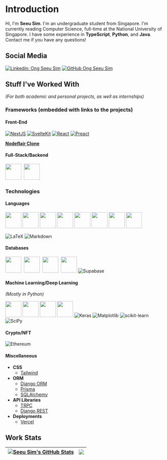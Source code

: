 <header>
  <link rel="stylesheet" href="https://cdn.jsdelivr.net/gh/devicons/devicon@v2.15.1/devicon.min.css">
</header>

# **Introduction**

Hi, I'm **Seeu Sim**. I'm an undergraduate student from Singapore. I'm currently reading Computer Science, full-time at the National University of Singapore. I have some experience in **TypeScript**, **Python**, and **Java**. Contact me if you have any questions!

## **Social Media**

[![Linkedin: Ong Seeu Sim](https://img.shields.io/badge/-Seeu%20Sim-blue?style=flat-square&logo=Linkedin&logoColor=white&link=https://www.linkedin.com/in/seeu-sim-ong-63279a110//)](https://www.linkedin.com/in/seeu-sim-ong-63279a110/)
[![GitHub Ong Seeu Sim](https://img.shields.io/github/followers/seeusim?label=follow&style=social)](https://github.com/SeeuSim)

## **Stuff I've Worked With**
*(For both academic and personal projects, as well as internships)*

### **Frameworks** (embedded with links to the projects)

#### **Front-End**

[![NextJS](https://skills.thijs.gg/icons?i=nextjs)](https://github.com/SeeuSim/dogehalla)
[![SvelteKit](https://skills.thijs.gg/icons?i=svelte)](https://github.com/SeeuSim/seeusim)
[![React](https://skills.thijs.gg/icons?i=react)](https://github.com/SeeuSim/TikTokHangMan)
[![Preact](https://miro.medium.com/max/42/1*Dy4YZMYqp_vQrB6chLsPJw.png)](https://github.com/SeeuSim/DogeTTM-FrontEnd/tree/main/frontend)

**[Nodeflair Clone](https://nodeflair-clone-seeusim.vercel.app)**

#### **Full-Stack/Backend**

[<img src="https://cdn.jsdelivr.net/gh/devicons/devicon/icons/django/django-plain.svg" height="50px" />](https://github.com/SeeuSim/DogeTTM-FrontEnd/tree/main/backend)&nbsp;
[<img src="https://cdn.jsdelivr.net/gh/devicons/devicon/icons/fastapi/fastapi-original.svg" height="50px"/>](https://github.com/SeeuSim/NFinsighTAnalytics)
          

### **Technologies**

#### **Languages**

[<img src="https://cdn.jsdelivr.net/gh/devicons/devicon/icons/c/c-original.svg" height="50px" />](#)
[<img src="https://cdn.jsdelivr.net/gh/devicons/devicon/icons/cplusplus/cplusplus-original.svg" height="50px" />](#)
[<img src="https://cdn.jsdelivr.net/gh/devicons/devicon/icons/java/java-original.svg" height="50px"/>](#)
[<img src="https://cdn.jsdelivr.net/gh/devicons/devicon/icons/javascript/javascript-original.svg" height="50px"/>](#)
[<img src="https://cdn.jsdelivr.net/gh/devicons/devicon/icons/python/python-original.svg" height="50px"/>](#)
[<img src="https://cdn.jsdelivr.net/gh/devicons/devicon/icons/r/r-original.svg" height="50px" />](#)
[<img src="https://cdn.jsdelivr.net/gh/devicons/devicon/icons/bash/bash-original.svg" height="50px"/>](#)
[<img src="https://cdn.jsdelivr.net/gh/devicons/devicon/icons/typescript/typescript-original.svg" height="50px"/>](#)

![LaTeX](https://img.shields.io/badge/latex-%23008080.svg?style=for-the-badge&logo=latex&logoColor=white)
![Markdown](https://img.shields.io/badge/markdown-%23000000.svg?style=for-the-badge&logo=markdown&logoColor=white)

#### **Databases**

[<img src="https://cdn.jsdelivr.net/gh/devicons/devicon/icons/mysql/mysql-original-wordmark.svg" height="50px"/>](#)&nbsp;
[<img src="https://cdn.jsdelivr.net/gh/devicons/devicon/icons/postgresql/postgresql-original-wordmark.svg" height="50px"/>](#)&nbsp;
[<img src="https://cdn.jsdelivr.net/gh/devicons/devicon/icons/redis/redis-original-wordmark.svg"  height="50px" />](#)&nbsp;
[<img src="https://cdn.jsdelivr.net/gh/devicons/devicon/icons/sqlite/sqlite-original.svg" height="50px"/>](#)
![Supabase](https://img.shields.io/badge/Supabase-3ECF8E?style=for-the-badge&logo=supabase&logoColor=white)

#### **Machine Learning/Deep Learning**
*(Mostly in Python)*

[<img src="https://cdn.jsdelivr.net/gh/devicons/devicon/icons/tensorflow/tensorflow-original.svg" height="50px"/>](#)
[<img src="https://cdn.jsdelivr.net/gh/devicons/devicon/icons/pytorch/pytorch-original.svg" height="50px"/>](#)
[<img src="https://cdn.jsdelivr.net/gh/devicons/devicon/icons/numpy/numpy-original.svg" height="50px"/>](#)
[<img src="https://cdn.jsdelivr.net/gh/devicons/devicon/icons/pandas/pandas-original.svg" height="50px"/>](#)
![Keras](https://img.shields.io/badge/Keras-%23D00000.svg?style=for-the-badge&logo=Keras&logoColor=white)
![Matplotlib](https://img.shields.io/badge/Matplotlib-%23ffffff.svg?style=for-the-badge&logo=Matplotlib&logoColor=black)
![scikit-learn](https://img.shields.io/badge/scikit--learn-%23F7931E.svg?style=for-the-badge&logo=scikit-learn&logoColor=white)
![SciPy](https://img.shields.io/badge/SciPy-%230C55A5.svg?style=for-the-badge&logo=scipy&logoColor=%white)

#### **Crypto/NFT**

![Ethereum](https://img.shields.io/badge/Ethereum-3C3C3D?style=for-the-badge&logo=Ethereum&logoColor=white)

#### **Miscellaneous**

- **CSS**
  - [Tailwind](tailwindcss.com)
- **ORM**
  - [Django ORM](https://docs.djangoproject.com/en/4.1/topics/db/queries/)
  - [Prisma](https://www.prisma.io)
  - [SQLAlchemy](http://www.sqlalchemy.org)
- **API Libraries**
  - [TRPC](https://trpc.io)
  - [Django REST](https://www.django-rest-framework.org)
- **Deployments**
  - [Vercel](vercel.com)

## **Work Stats**
| <a href="https://github.com/anuraghazra/github-readme-stats"><img align="center" src="https://github-readme-stats-api-clone.vercel.app/api?username=SeeuSim&count_private=true&show_icons=true&theme=nightowl&hide_border=true" alt="Seeu Sim's GitHub Stats" /></a> | <a href="https://github.com/anuraghazra/github-readme-stats"><img align="center" src="https://github-readme-stats-api-clone.vercel.app/api/top-langs/?username=SeeuSim&layout=compact&hide_border=true" /></a> |
| ------------- | ------------- |
